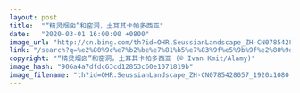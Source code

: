 ```yaml
---
layout: post
title:  "“精灵烟囟”和窑洞，土耳其卡帕多西亚"
date:   "2020-03-01 16:00:00 +0800"
image_url: "http://cn.bing.com/th?id=OHR.SeussianLandscape_ZH-CN0785428057_1920x1080.jpg&rf=LaDigue_1920x1080.jpg&pid=hp"
link: "/search?q=%e2%80%9c%e7%b2%be%e7%81%b5%e7%83%9f%e5%9b%9f%e2%80%9d%e5%92%8c%e7%aa%91%e6%b4%9e&form=hpcapt&mkt=zh-cn"
copyright: "“精灵烟囟”和窑洞，土耳其卡帕多西亚 (© Ivan Kmit/Alamy)"
image_hash: "906a4a7dfdc63cd12853c60e1071819b"
image_filename: "th?id=OHR.SeussianLandscape_ZH-CN0785428057_1920x1080.jpg&rf=LaDigue_1920x1080.jpg&pid=hp"
---
```

